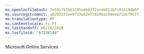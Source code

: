 ```yaml
---
ms.openlocfilehash: 7e591797b63295eeb03f2aceb012bfc015194b6f
ms.sourcegitcommit: ad203331ee9737e82ef70206ac04eeb72a5f9c7f
ms.translationtype: MT
ms.contentlocale: fi-FI
ms.lasthandoff: 06/18/2019
ms.locfileid: "67220144"
---
```

Microsoft Online Services